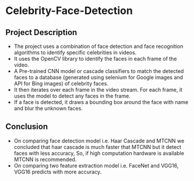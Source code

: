 # Celebrity-Face-Detection

## Project Description
- The project uses a combination of face detection and face recognition algorithms to identify specific celebrities in videos. 
- It uses the OpenCV library to identify the faces in each frame of the video.
- A Pre-trained CNN model or cascade classifiers to match the detected faces to a database (generated using selenium for Google images and API for Bing images) of celebrity faces.
- It then iterates over each frame in the video stream. For each frame, it uses the model to detect any faces in the frame.
- If a face is detected, it draws a bounding box around the face with name and blur the unknown faces.

## Conclusion
- On comparing face detection model i.e. Haar Cascade and MTCNN we concluded that haar cascade is much faster that MTCNN but it detect faces with less accuracy, So, if high computation hardware is available MTCNN is recommended.
- On comparing two feature extraction model i.e. FaceNet and VGG16, VGG16 predicts with more accuracy.


